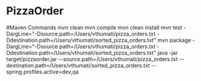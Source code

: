 # PizzaOrder

#Maven Commands
mvn clean
mvn compile
mvn clean install
mvn test -DargLine="-Dsource.path=/Users/vthumati/pizza_orders.txt -Ddestination.path=/Users/vthumati/sorted_pizza_orders.txt"
mvn package -DargLine="-Dsource.path=/Users/vthumati/pizza_orders.txt -Ddestination.path=/Users/vthumati/sorted_pizza_orders.txt"
java -jar target/pizzaorder.jar --source.path=/Users/vthumati/pizza_orders.txt --destination.path=/Users/vthumati/sorted_pizza_orders.txt --spring.profiles.active=dev,qa